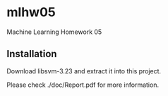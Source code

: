 # mlhw05
Machine Learning Homework 05

## Installation
Download libsvm-3.23 and extract it into this project.

Please check ./doc/Report.pdf for more information.
